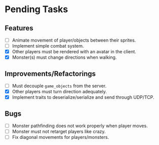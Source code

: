 # Pending Tasks

## Features

- [ ] Animate movement of player/objects between their sprites.
- [ ] Implement simple combat system.
- [x] Other players must be rendered with an avatar in the client.
- [x] Monster(s) must change directions when walking.

## Improvements/Refactorings

- [ ] Must decouple `game_objects` from the server.
- [x] Other players must turn direction adequately.
- [x] Implement traits to deserialize/serialize and send through UDP/TCP.

## Bugs

- [ ] Monster pathfinding does not work properly when player moves.
- [ ] Monster must not retarget players like crazy.
- [ ] Fix diagonal movements for players/monsters.
